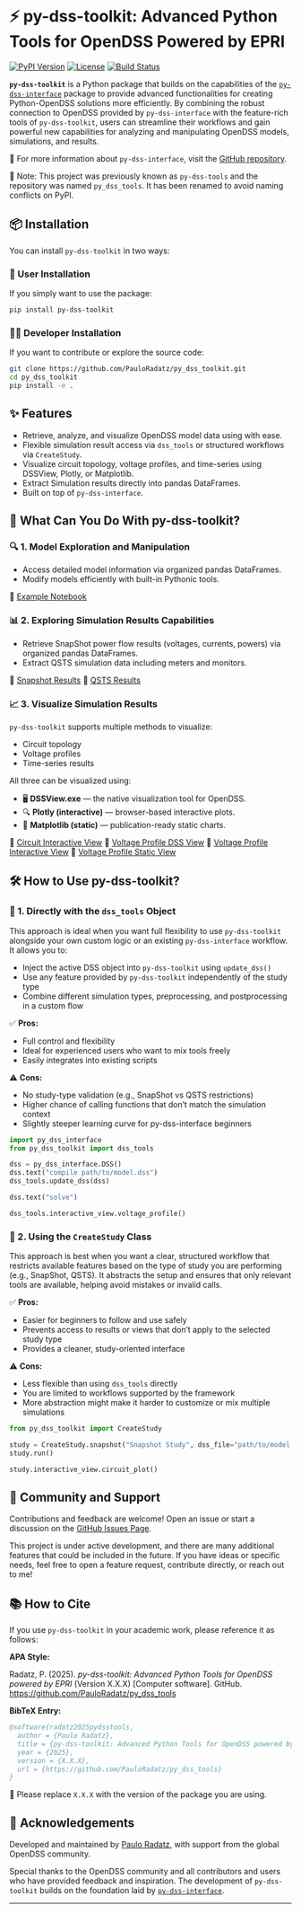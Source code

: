 # ⚡ py-dss-toolkit: Advanced Python Tools for OpenDSS Powered by EPRI

[![PyPI Version](https://img.shields.io/pypi/v/py-dss-toolkit.svg)](https://pypi.org/project/py-dss-toolkit/)
[![License](https://img.shields.io/github/license/PauloRadatz/py_dss_toolkit)](https://github.com/PauloRadatz/py_dss_toolkit/blob/master/LICENSE)
[![Build Status](https://img.shields.io/github/actions/workflow/status/PauloRadatz/py_dss_toolkit/python-app.yml)](https://github.com/PauloRadatz/py_dss_toolkit/actions)

**`py-dss-toolkit`** is a Python package that builds on the capabilities of the [`py-dss-interface`](https://github.com/PauloRadatz/py_dss_interface) package to provide advanced functionalities for creating Python-OpenDSS solutions more efficiently. By combining the robust connection to OpenDSS provided by `py-dss-interface` with the feature-rich tools of `py-dss-toolkit`, users can streamline their workflows and gain powerful new capabilities for analyzing and manipulating OpenDSS models, simulations, and results.

🔗 For more information about `py-dss-interface`, visit the [GitHub repository](https://github.com/PauloRadatz/py_dss_interface).

🚨 Note: This project was previously known as `py-dss-tools` and the repository was named `py_dss_tools`. It has been renamed to avoid naming conflicts on PyPI.


## 📦 Installation

You can install `py-dss-toolkit` in two ways:

### 👤 User Installation

If you simply want to use the package:

```bash
pip install py-dss-toolkit
```

### 👨‍💻 Developer Installation

If you want to contribute or explore the source code:

```bash
git clone https://github.com/PauloRadatz/py_dss_toolkit.git
cd py_dss_toolkit
pip install -e .
```

## ✨ Features

- Retrieve, analyze, and visualize OpenDSS model data using with ease.
- Flexible simulation result access via `dss_tools` or structured workflows via `CreateStudy`.
- Visualize circuit topology, voltage profiles, and time-series using DSSView, Plotly, or Matplotlib.
- Extract Simulation results directly into pandas DataFrames.
- Built on top of `py-dss-interface`.

## 🚀 What Can You Do With py-dss-toolkit?

### 🔍 1. Model Exploration and Manipulation

- Access detailed model information via organized pandas DataFrames.
- Modify models efficiently with built-in Pythonic tools.

📘 [Example Notebook](https://github.com/PauloRadatz/py_dss_toolkit/blob/master/examples/dss_tools/models.ipynb)

### 📊 2. Exploring Simulation Results Capabilities

- Retrieve SnapShot power flow results (voltages, currents, powers) via organized pandas DataFrames.
- Extract QSTS simulation data including meters and monitors.

📘 [Snapshot Results](https://github.com/PauloRadatz/py_dss_toolkit/blob/master/examples/dss_tools/snapshot_results.ipynb)
📘 [QSTS Results](https://github.com/PauloRadatz/py_dss_toolkit/blob/master/examples/dss_tools/qsts_results.ipynb)

### 📈 3. Visualize Simulation Results

`py-dss-toolkit` supports multiple methods to visualize:
- Circuit topology
- Voltage profiles
- Time-series results

All three can be visualized using:
- 🖥️ **DSSView.exe** — the native visualization tool for OpenDSS.
- 🔍 **Plotly (interactive)** — browser-based interactive plots.
- 🧾 **Matplotlib (static)** — publication-ready static charts.

📘 [Circuit Interactive View](https://github.com/PauloRadatz/py_dss_toolkit/blob/master/examples/dss_tools/circuit_interactive_view.ipynb)
📘 [Voltage Profile DSS View](https://github.com/PauloRadatz/py_dss_toolkit/blob/master/examples/dss_tools/voltage_profile_dss_view.ipynb)
📘 [Voltage Profile Interactive View](https://github.com/PauloRadatz/py_dss_toolkit/blob/master/examples/dss_tools/voltage_profile_interactive_view.ipynb)
📘 [Voltage Profile Static View](https://github.com/PauloRadatz/py_dss_tools/blob/master/examples/dss_tools/voltage_profile_static_view.ipynb)

## 🛠️ How to Use py-dss-toolkit?

### 🔧 1. Directly with the `dss_tools` Object

This approach is ideal when you want full flexibility to use `py-dss-toolkit` alongside your own custom logic or an existing `py-dss-interface` workflow. It allows you to:

- Inject the active DSS object into `py-dss-toolkit` using `update_dss()`
- Use any feature provided by `py-dss-toolkit` independently of the study type
- Combine different simulation types, preprocessing, and postprocessing in a custom flow

✅ **Pros:**
- Full control and flexibility
- Ideal for experienced users who want to mix tools freely
- Easily integrates into existing scripts

⚠️ **Cons:**
- No study-type validation (e.g., SnapShot vs QSTS restrictions)
- Higher chance of calling functions that don’t match the simulation context
- Slightly steeper learning curve for py-dss-interface beginners

```python
import py_dss_interface
from py_dss_toolkit import dss_tools

dss = py_dss_interface.DSS()
dss.text("compile path/to/model.dss")
dss_tools.update_dss(dss)

dss.text("solve")

dss_tools.interactive_view.voltage_profile()
```

### 🧪 2. Using the `CreateStudy` Class

This approach is best when you want a clear, structured workflow that restricts available features based on the type of study you are performing (e.g., SnapShot, QSTS). It abstracts the setup and ensures that only relevant tools are available, helping avoid mistakes or invalid calls.

✅ **Pros:**
- Easier for beginners to follow and use safely
- Prevents access to results or views that don’t apply to the selected study type
- Provides a cleaner, study-oriented interface

⚠️ **Cons:**
- Less flexible than using `dss_tools` directly
- You are limited to workflows supported by the framework
- More abstraction might make it harder to customize or mix multiple simulations

```python
from py_dss_toolkit import CreateStudy

study = CreateStudy.snapshot("Snapshot Study", dss_file="path/to/model.dss")
study.run()

study.interactive_view.circuit_plot()
```

## 🤝 Community and Support

Contributions and feedback are welcome! Open an issue or start a discussion on the [GitHub Issues Page](https://github.com/PauloRadatz/py_dss_tools/issues).

This project is under active development, and there are many additional features that could be included in the future. If you have ideas or specific needs, feel free to open a feature request, contribute directly, or reach out to me!

## 📚 How to Cite

If you use `py-dss-toolkit` in your academic work, please reference it as follows:

**APA Style:**

Radatz, P. (2025). *py-dss-toolkit: Advanced Python Tools for OpenDSS powered by EPRI* (Version X.X.X) [Computer software]. GitHub. https://github.com/PauloRadatz/py_dss_tools

**BibTeX Entry:**

```bibtex
@software{radatz2025pydsstools,
  author = {Paulo Radatz},
  title = {py-dss-toolkit: Advanced Python Tools for OpenDSS powered by EPRI},
  year = {2025},
  version = {X.X.X},
  url = {https://github.com/PauloRadatz/py_dss_tools}
}
```

📌 Please replace `X.X.X` with the version of the package you are using.


## 🙏 Acknowledgements
Developed and maintained by [Paulo Radatz](https://www.linkedin.com/in/pauloradatz/), with support from the global OpenDSS community.

Special thanks to the OpenDSS community and all contributors and users who have provided feedback and inspiration. The development of `py-dss-toolkit` builds on the foundation laid by [`py-dss-interface`](https://github.com/PauloRadatz/py_dss_interface).

---
